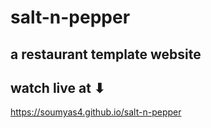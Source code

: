# salt-n-pepper

## a restaurant template website
## watch live at ⬇
https://soumyas4.github.io/salt-n-pepper
